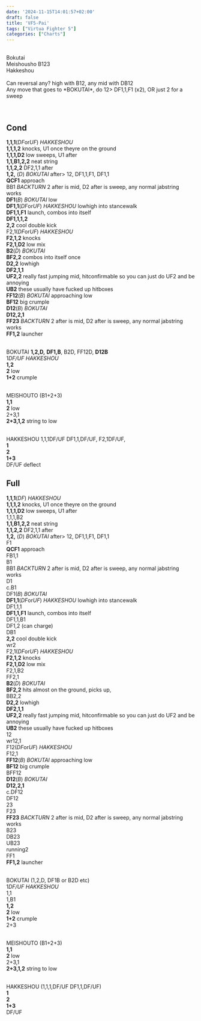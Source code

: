 ```yaml
---
date: '2024-11-15T14:01:57+02:00'
draft: false
title: 'VF5-Pai'
tags: ["Virtua Fighter 5"]
categories: ["Charts"]
---
```


<br>
Bokutai<br>
Meishousho B123<br>
Hakkeshou<br>
<br>
Can reversal any? high with B12, any mid with DB12<br>
Any move that goes to *BOKUTAI*, do 12> DF1,1,F1 (x2), OR just 2 for a sweep<br>
<br>
<br>

## Cond<br>
**1,1,1**(*DF*or*UF*) *HAKKESHOU*<br>
**1,1,1,2**   knocks, U1 once theyre on the ground<br>
**1,1,1,D2** low sweeps, U1 after<br>
**1,1,B1,2,2** neat string<br>
**1,1,2,2**   DF2,1,1 after<br>
**1,2,** (*D*) *BOKUTAI*  after> 12, DF1,1,F1, DF1,1<br>
**QCF1** approach<br>
BB1 *BACKTURN* 2 after is mid, D2 after is sweep, any normal jabstring works<br>
**DF1**(*B*) *BOKUTAI* low<br>
**DF1,1**(*DF*or*UF*) *HAKKESHOU* lowhigh into stancewalk<br>
**DF1,1,F1** launch, combos into itself<br>
**DF1,1,1,2**<br>
**2,2** cool double kick<br>
F2,1(*DF*or*UF*) *HAKKESHOU*<br>
**F2,1,2** knocks<br>
**F2,1,D2**  low mix<br>
**B2**(*D*) *BOKUTAI*<br>
**BF2,2** combos into itself once<br>
**D2,2**  lowhigh<br>
**DF2,1,1**<br>
**UF2,2** really fast jumping mid, hitconfirmable so you can just do UF2 and be annoying<br>
**UB2** these usually have fucked up hitboxes<br>
**FF12**(*B*) *BOKUTAI* approaching low<br>
**BF12** big crumple<br>
**D12**(*B*) *BOKUTAI*<br>
**D12,2,1**<br>
**FF23** *BACKTURN*  2 after is mid, D2 after is sweep, any normal jabstring works<br>
**FF1,2** launcher<br>
<br>

BOKUTAI **1,2,D,**   **DF1,B**,  B2D,  FF12D,  **D12B**<br>
1*DF/UF*  *HAKKESHOU*<br>
**1,2**<br>
**2**    low<br>
**1+2**  crumple<br>
<br>

MEISHOUTO (B1+2+3)<br>
**1,1**<br>
**2**  low<br>
2+3,1<br>
**2+3,1,2** string to low<br>
<br>

HAKKESHOU  1,1,1DF/UF  DF1,1,DF/UF,  F2,1DF/UF,  <br>
**1**<br>
**2**<br>
**1+3**<br>
DF/UF  deflect<br>
## Full<br>
**1,1,1**(*DF*) *HAKKESHOU*<br>
**1,1,1,2**   knocks, U1 once theyre on the ground<br>
**1,1,1,D2** low sweeps, U1 after<br>
1,1,1,B2<br>
**1,1,B1,2,2** neat string<br>
**1,1,2,2**   DF2,1,1 after<br>
**1,2,** (*D*) *BOKUTAI*  after> 12, DF1,1,F1, DF1,1<br>
F1<br>
**QCF1** approach<br>
FB1,1<br>
B1<br>
BB1 *BACKTURN* 2 after is mid, D2 after is sweep, any normal jabstring works<br>
D1<br>
c.B1<br>
DF1(*B*) *BOKUTAI*<br>
**DF1,1**(*DF*or*UF*) *HAKKESHOU* lowhigh into stancewalk<br>
DF1,1,1<br>
**DF1,1,F1** launch, combos into itself<br>
DF1,1,B1<br>
DF1,2 (can charge)<br>
DB1<br>
**2,2** cool double kick<br>
wr2<br>
F2,1(*DF*or*UF*) *HAKKESHOU*<br>
**F2,1,2** knocks<br>
**F2,1,D2**  low mix<br>
F2,1,B2<br>
FF2,1<br>
**B2**(*D*) *BOKUTAI*<br>
**BF2,2** hits almost on the ground, picks up,<br>
BB2,2<br>
**D2,2**  lowhigh<br>
**DF2,1,1**<br>
**UF2,2** really fast jumping mid, hitconfirmable so you can just do UF2 and be annoying<br>
**UB2** these usually have fucked up hitboxes<br>
12<br>
wr12,1<br>
F12(*DF*or*UF*) *HAKKESHOU*<br>
F12,1<br>
**FF12**(*B*) *BOKUTAI* approaching low<br>
**BF12** big crumple<br>
BFF12<br>
**D12**(*B*) *BOKUTAI*<br>
**D12,2,1**<br>
c.DF12<br>
DF12<br>
23<br>
F23<br>
**FF23** *BACKTURN*  2 after is mid, D2 after is sweep, any normal jabstring works<br>
B23<br>
DB23<br>
UB23<br>
running2<br>
FF1<br>
**FF1,2** launcher<br>
<br>

BOKUTAI (1,2,D,  DF1B or B2D etc)<br>
1*DF/UF*  *HAKKESHOU*<br>
1,1<br>
1,B1<br>
**1,2**<br>
**2**    low<br>
**1+2**  crumple<br>
2+3<br>
<br>

MEISHOUTO (B1+2+3)<br>
**1,1**<br>
**2**  low<br>
2+3,1<br>
**2+3,1,2** string to low<br>
<br>

HAKKESHOU (1,1,1,DF/UF   DF1,1,DF/UF)<br>
**1**<br>
**2**<br>
**1+3**<br>
DF/UF